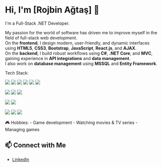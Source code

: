 # Hi, I'm [Rojbin Ağtaş] 👋

I'm a Full-Stack .NET Developer.

My passion for the world of software has driven me to improve myself in the field of full-stack web development.  
On the **frontend**, I design modern, user-friendly, and dynamic interfaces using **HTML5**, **CSS3**, **Bootstrap**, **JavaScript**, **React.js**, and **AJAX**.  
On the **backend**, I build robust workflows using **C#**, **.NET Core**, and **MVC**, gaining experience in **API integrations** and **data management**.  
I also work on **database management** using **MSSQL** and **Entity Framework**.

Tech Stack:
<p>
  <img src="https://img.shields.io/badge/HTML5-E34F26?style=flat&logo=html5&logoColor=white" />
  <img src="https://img.shields.io/badge/CSS3-1572B6?style=flat&logo=css3&logoColor=white" />
  <img src="https://img.shields.io/badge/JavaScript-F7DF1E?style=flat&logo=javascript&logoColor=black" />
  <img src="https://img.shields.io/badge/Bootstrap-7952B3?style=flat&logo=bootstrap&logoColor=white" />
  <img src="https://img.shields.io/badge/React-20232A?style=flat&logo=react&logoColor=61DAFB" />
  <img src="https://img.shields.io/badge/AJAX-0A0A0A?style=flat&logo=jquery&logoColor=white" />
</p>
<p>
  <img src="https://img.shields.io/badge/C%23-239120?style=flat&logo=c-sharp&logoColor=white" />
  <img src="https://img.shields.io/badge/.NET-512BD4?style=flat&logo=dotnet&logoColor=white" />
  <img src="https://img.shields.io/badge/MVC-000000?style=flat&logo=.net&logoColor=white" />
</p>
<p>
  <img src="https://img.shields.io/badge/MSSQL-CC2927?style=flat&logo=microsoft-sql-server&logoColor=white" />
  <img src="https://img.shields.io/badge/Entity%20Framework-512BD4?style=flat&logo=.net&logoColor=white" />
</p>
<p>
  <img src="https://img.shields.io/badge/Git-F05032?style=flat&logo=git&logoColor=white" />
  <img src="https://img.shields.io/badge/Serilog-1C1C1C?style=flat&logo=.net&logoColor=white" />
  <img src="https://img.shields.io/badge/SOLID%20Principles-000000?style=flat&logo=buffer&logoColor=white" />
</p>
🎮 Hobbies:
- Game development
- Watching movies & TV series
- Managing games

## 📫 Connect with Me

- [LinkedIn](https://www.linkedin.com/in/rojbin-agtas)  
